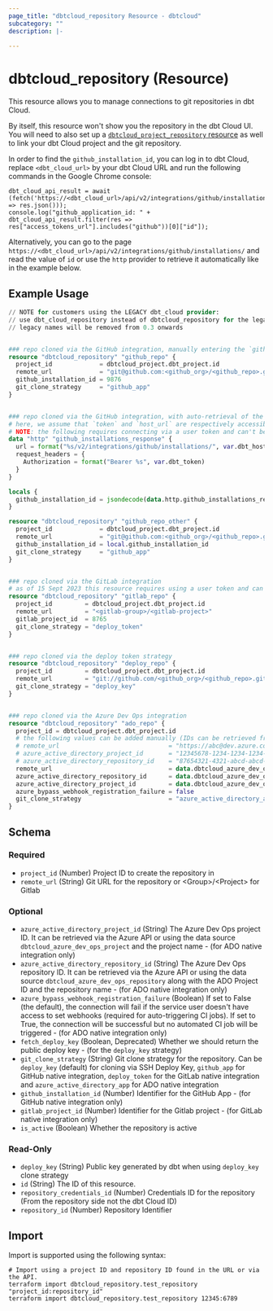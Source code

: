 ```yaml
---
page_title: "dbtcloud_repository Resource - dbtcloud"
subcategory: ""
description: |-
  
---
```


# dbtcloud_repository (Resource)

This resource allows you to manage connections to git repositories in dbt Cloud.

By itself, this resource won't show you the repository in the dbt Cloud UI. 
You will need to also set up a [`dbtcloud_project_repository` resource](https://registry.terraform.io/providers/dbt-labs/dbtcloud/latest/docs/resources/project_repository) as well to link your dbt Cloud project and the git repository.

In order to find the `github_installation_id`, you can log in to dbt Cloud, replace `<dbt_cloud_url>` by your dbt Cloud
URL and run the following commands in the Google Chrome console:

```console
dbt_cloud_api_result = await (fetch('https://<dbt_cloud_url>/api/v2/integrations/github/installations/').then(res => res.json()));
console.log("github_application_id: " + dbt_cloud_api_result.filter(res => res["access_tokens_url"].includes("github"))[0]["id"]);
```

Alternatively, you can go to the page `https://<dbt_cloud_url>/api/v2/integrations/github/installations/` and read the
value of `id`  or use the `http` provider to retrieve it automatically like in the example below.

## Example Usage

```terraform
// NOTE for customers using the LEGACY dbt_cloud provider:
// use dbt_cloud_repository instead of dbtcloud_repository for the legacy resource names
// legacy names will be removed from 0.3 onwards


### repo cloned via the GitHub integration, manually entering the `github_installation_id`
resource "dbtcloud_repository" "github_repo" {
  project_id             = dbtcloud_project.dbt_project.id
  remote_url             = "git@github.com:<github_org>/<github_repo>.git"
  github_installation_id = 9876
  git_clone_strategy     = "github_app"
}


### repo cloned via the GitHub integration, with auto-retrieval of the `github_installation_id`
# here, we assume that `token` and `host_url` are respectively accessible via `var.dbt_token` and `var.dbt_host_url`
# NOTE: the following requires connecting via a user token and can't be retrieved with a service token
data "http" "github_installations_response" {
  url = format("%s/v2/integrations/github/installations/", var.dbt_host_url)
  request_headers = {
    Authorization = format("Bearer %s", var.dbt_token)
  }
}

locals {
  github_installation_id = jsondecode(data.http.github_installations_response.response_body)[0].id
}

resource "dbtcloud_repository" "github_repo_other" {
  project_id             = dbtcloud_project.dbt_project.id
  remote_url             = "git@github.com:<github_org>/<github_repo>.git"
  github_installation_id = local.github_installation_id
  git_clone_strategy     = "github_app"
}


### repo cloned via the GitLab integration
# as of 15 Sept 2023 this resource requires using a user token and can't be set with a service token - CC-791
resource "dbtcloud_repository" "gitlab_repo" {
  project_id         = dbtcloud_project.dbt_project.id
  remote_url         = "<gitlab-group>/<gitlab-project>"
  gitlab_project_id  = 8765
  git_clone_strategy = "deploy_token"
}


### repo cloned via the deploy token strategy
resource "dbtcloud_repository" "deploy_repo" {
  project_id         = dbtcloud_project.dbt_project.id
  remote_url         = "git://github.com/<github_org>/<github_repo>.git"
  git_clone_strategy = "deploy_key"
}


### repo cloned via the Azure Dev Ops integration
resource "dbtcloud_repository" "ado_repo" {
  project_id = dbtcloud_project.dbt_project.id
  # the following values can be added manually (IDs can be retrieved from the ADO API) or via data sources
  # remote_url                              = "https://abc@dev.azure.com/abc/def/_git/my_repo"
  # azure_active_directory_project_id       = "12345678-1234-1234-1234-1234567890ab"
  # azure_active_directory_repository_id    = "87654321-4321-abcd-abcd-464327678642"
  remote_url                                = data.dbtcloud_azure_dev_ops_repository.my_devops_repo.remote_url
  azure_active_directory_repository_id      = data.dbtcloud_azure_dev_ops_repository.my_devops_repo.id
  azure_active_directory_project_id         = data.dbtcloud_azure_dev_ops_project.my_devops_project.id
  azure_bypass_webhook_registration_failure = false
  git_clone_strategy                        = "azure_active_directory_app"
}
```

<!-- schema generated by tfplugindocs -->
## Schema

### Required

- `project_id` (Number) Project ID to create the repository in
- `remote_url` (String) Git URL for the repository or \<Group>/\<Project> for Gitlab

### Optional

- `azure_active_directory_project_id` (String) The Azure Dev Ops project ID. It can be retrieved via the Azure API or using the data source `dbtcloud_azure_dev_ops_project` and the project name - (for ADO native integration only)
- `azure_active_directory_repository_id` (String) The Azure Dev Ops repository ID. It can be retrieved via the Azure API or using the data source `dbtcloud_azure_dev_ops_repository` along with the ADO Project ID and the repository name - (for ADO native integration only)
- `azure_bypass_webhook_registration_failure` (Boolean) If set to False (the default), the connection will fail if the service user doesn't have access to set webhooks (required for auto-triggering CI jobs). If set to True, the connection will be successful but no automated CI job will be triggered - (for ADO native integration only)
- `fetch_deploy_key` (Boolean, Deprecated) Whether we should return the public deploy key - (for the `deploy_key` strategy)
- `git_clone_strategy` (String) Git clone strategy for the repository. Can be `deploy_key` (default) for cloning via SSH Deploy Key, `github_app` for GitHub native integration, `deploy_token` for the GitLab native integration and `azure_active_directory_app` for ADO native integration
- `github_installation_id` (Number) Identifier for the GitHub App - (for GitHub native integration only)
- `gitlab_project_id` (Number) Identifier for the Gitlab project -  (for GitLab native integration only)
- `is_active` (Boolean) Whether the repository is active

### Read-Only

- `deploy_key` (String) Public key generated by dbt when using `deploy_key` clone strategy
- `id` (String) The ID of this resource.
- `repository_credentials_id` (Number) Credentials ID for the repository (From the repository side not the dbt Cloud ID)
- `repository_id` (Number) Repository Identifier

## Import

Import is supported using the following syntax:

```shell
# Import using a project ID and repository ID found in the URL or via the API.
terraform import dbtcloud_repository.test_repository "project_id:repository_id"
terraform import dbtcloud_repository.test_repository 12345:6789
```
